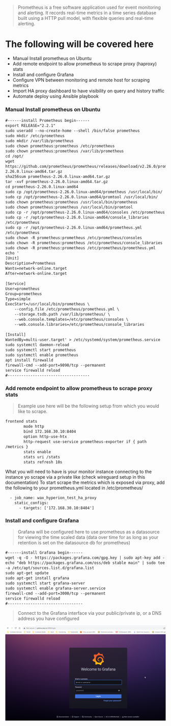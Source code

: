 > Prometheus is a free software application used for event monitoring and alerting. It records real-time metrics in a time series database built using a HTTP pull model, with flexible queries and real-time alerting.

# The following will be covered here
- Manual Install prometheus on Ubuntu
- Add remote endpoint to allow prometheus to scrape proxy (haproxy) stats 
- Install and configure Grafana
- Configure VPN between monitoring and remote host for scraping metrics
- Import HA proxy dashboard to have visibility on query and history traffic
- Automate deploy using Ansible playbook

### Manual Install prometheus on Ubuntu
```
#------install Prometheus begin------
export RELEASE="2.2.1"
sudo useradd --no-create-home --shell /bin/false prometheus
sudo mkdir /etc/prometheus
sudo mkdir /var/lib/prometheus
sudo chown prometheus:prometheus /etc/prometheus
sudo chown prometheus:prometheus /var/lib/prometheus
cd /opt/
wget https://github.com/prometheus/prometheus/releases/download/v2.26.0/prometheus-2.26.0.linux-amd64.tar.gz
sha256sum prometheus-2.26.0.linux-amd64.tar.gz
tar -xvf prometheus-2.26.0.linux-amd64.tar.gz
cd prometheus-2.26.0.linux-amd64
sudo cp /opt/prometheus-2.26.0.linux-amd64/prometheus /usr/local/bin/
sudo cp /opt/prometheus-2.26.0.linux-amd64/promtool /usr/local/bin/
sudo chown prometheus:prometheus /usr/local/bin/prometheus
sudo chown prometheus:prometheus /usr/local/bin/promtool
sudo cp -r /opt/prometheus-2.26.0.linux-amd64/consoles /etc/prometheus
sudo cp -r /opt/prometheus-2.26.0.linux-amd64/console_libraries /etc/prometheus
sudo cp -r /opt/prometheus-2.26.0.linux-amd64/prometheus.yml /etc/prometheus
sudo chown -R prometheus:prometheus /etc/prometheus/consoles
sudo chown -R prometheus:prometheus /etc/prometheus/console_libraries
sudo chown -R prometheus:prometheus /etc/prometheus/prometheus.yml
echo '
[Unit]
Description=Prometheus
Wants=network-online.target
After=network-online.target

[Service]
User=prometheus
Group=prometheus
Type=simple
ExecStart=/usr/local/bin/prometheus \
    --config.file /etc/prometheus/prometheus.yml \
    --storage.tsdb.path /var/lib/prometheus/ \
    --web.console.templates=/etc/prometheus/consoles \
    --web.console.libraries=/etc/prometheus/console_libraries

[Install]
WantedBy=multi-user.target' > /etc/systemd/system/prometheus.service
sudo systemctl daemon-reload
sudo systemctl start prometheus
sudo systemctl enable prometheus
apt install firewalld
firewall-cmd --add-port=9090/tcp --permanent
service firewalld reload
#------------------------------------
```
### Add remote endpoint to allow prometheus to scrape proxy stats
>Example use here will be the following setup from which you would like to scrape.

```
frontend stats
        mode http
        bind 172.168.30.10:8404
        option http-use-htx
        http-request use-service prometheus-exporter if { path /metrics }
        stats enable
        stats uri /stats
        stats refresh 10s
```
What you will need to have is your monitor instance connecting to the instance yo scrape via a private like (check wireguard setup in this documentation)
To start scrape the metrics which is exposed via proxy, add the following to your prometheus.yml located in /etc/prometheus/
```
  - job_name: wax_hyperion_test_ha_proxy
    static_configs:
      - targets: ['172.168.30.10:8404']
```
### Install and configure Grafana
>Grafana will be configured here to use prometheus as a datasource for viewing the time scaled data (data over time for as long as your retention is set on the datasource db for prometheus)

```
#------install Grafana begin------
wget -q -O - https://packages.grafana.com/gpg.key | sudo apt-key add -
echo "deb https://packages.grafana.com/oss/deb stable main" | sudo tee -a /etc/apt/sources.list.d/grafana.list
sudo apt-get update
sudo apt-get install grafana
sudo systemctl start grafana-server
sudo systemctl enable grafana-server.service
firewall-cmd --add-port=3000/tcp --permanent
service firewalld reload
#---------------------------------
```
> Connect to the Grafana interface via your public/private ip, or a DNS address you have configured
<img src="/assets/Login Grafana.png"/>











